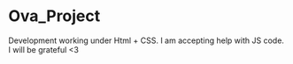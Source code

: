 # Ova_Project
Development working under Html + CSS. I am accepting help with JS code. I will be grateful &lt;3
